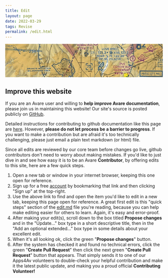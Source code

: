 ```yaml
---
title: Edit
layout: page
date: 2022-03-29
tags: Revise
permalink: /edit.html
---
```

<img src="images/apps4av-header.jpg" style="width: 100;">

## Improve this website

If you are an Avare user and willing to **help improve Avare
documentation**, please join us in maintaining this website! Our
site's source is posted publicly on
[GitHub](https://github.com/avare-docs/avare-docs.github.io).

Detailed instructions for contributing to github documentation like this page are
[here](https://github.com/avare-docs/avare-docs.github.io).  However,
**please do not let process be a barrier to progress**.  If you want
to make a contribution but are afraid it's too technically challenging, please
just email a plain text markdown (or html) file.

Since all edits are reviewed by our core team before changes go live, github
contributors don't need to worry about making mistakes. If you'd like
to just dive in and see how easy it is to be an Avare **Contributor**, 
by offering edits to this site, here are a few quick steps.
1. Open a new tab or window in your internet browser, keeping this one open for reference.
2. Sign up for a free [account](https://github.com/avare-docs.github.io) by bookmarking that link and then clicking "Sign up" at the top-right.
3. Use the above link to find and open the item you'd like to edit in a new tab, keeping this page open for reference. A great first edit is this "quick steps" section of the [edit.md](https://github.com/avare-docs/avare-docs.github.io/blob/main/edit.md) file you're reading, because you can help make editing easier for others to learn. Again, it's easy and error-proof.
4. After making your edit(s), scroll down to the box titled **Propose changes** and in the "Update..." box type in a short descriptive title, then in the "Add an optional extended..." box type in some details about your excellent edit.
5. When it's all looking ok, click the green "**Propose changes**" button.
6. After the system has checked it and found no technical errors, click the green "**Create Pull Request**" then click the next green "**Create Pull Request**" button that appears. That simply sends it to one of our Apps4Av volunteers to double-check your helpful contribution and make it the latest public update, and making you a proud official **Contributing Volunteer!**
